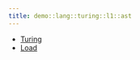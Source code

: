 ```yaml
---
title: demo::lang::turing::l1::ast
---
```



* [Turing](../../../../../../Library/demo/lang/turing/l1/ast/Turing.md)
* [Load](../../../../../../Library/demo/lang/turing/l1/ast/Load.md)